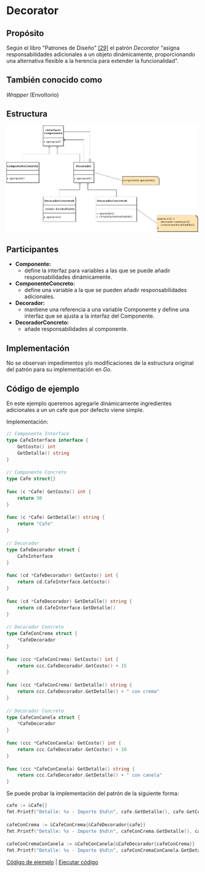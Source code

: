 # Decorator

## Propósito

Según el libro "Patrones de Diseño" [\[29\]](../../../recursos.md) el patrón _Decorator_ "asigna responsabilidades adicionales a un objeto dinámicamente, proporcionando una alternativa flexible a la herencia para extender la funcionalidad".

## También conocido como

_Wrapper_ \(Envoltorio\)

## Estructura

![](../../../.gitbook/assets/decorator.png)

## Participantes

* **Componente:**
  * define la interfaz para variables a las que se puede añadir responsabilidades dinámicamente.
* **ComponenteConcreto:**
  * define una variable a la que se pueden añadir responsabilidades adicionales.
* **Decorador:**
  * mantiene una referencia a una variable Componente y define una interfaz que se ajusta a la interfaz del Componente.
* **DecoradorConcreto:**
  * añade responsabilidades al componente.

## Implementación

No se observan impedimentos y/o modificaciones de la estructura original del patrón para su implementación en _Go_.

## Código de ejemplo

En este ejemplo queremos agregarle dinámicamente ingredientes adicionales a un un cafe que por defecto viene simple.

Implementación:

```go
// Componente Interface
type CafeInterface interface {
    GetCosto() int
    GetDetalle() string
}

// Componente Concreto
type Cafe struct{}

func (c *Cafe) GetCosto() int {
    return 30
}

func (c *Cafe) GetDetalle() string {
    return "Cafe"
}

// Decorador
type CafeDecorador struct {
    CafeInterface
}

func (cd *CafeDecorador) GetCosto() int {
    return cd.CafeInterface.GetCosto()
}

func (cd *CafeDecorador) GetDetalle() string {
    return cd.CafeInterface.GetDetalle()
}

// Decorador Concreto
type CafeConCrema struct {
    *CafeDecorador
}

func (ccc *CafeConCrema) GetCosto() int {
    return ccc.CafeDecorador.GetCosto() + 15
}

func (ccc *CafeConCrema) GetDetalle() string {
    return ccc.CafeDecorador.GetDetalle() + " con crema"
}

// Decorador Concreto
type CafeConCanela struct {
    *CafeDecorador
}

func (ccc *CafeConCanela) GetCosto() int {
    return ccc.CafeDecorador.GetCosto() + 10
}

func (ccc *CafeConCanela) GetDetalle() string {
    return ccc.CafeDecorador.GetDetalle() + " con canela"
}
```

Se puede probar la implementación del patrón de la siguiente forma:

```go
cafe := &Cafe{}
fmt.Printf("Detalle: %s - Importe $%d\n", cafe.GetDetalle(), cafe.GetCosto())

cafeConCrema := &CafeConCrema{&CafeDecorador{cafe}}
fmt.Printf("Detalle: %s - Importe $%d\n", cafeConCrema.GetDetalle(), cafeConCrema.GetCosto())

cafeConCremaConCanela := &CafeConCanela{&CafeDecorador{cafeConCrema}}
fmt.Printf("Detalle: %s - Importe $%d\n", cafeConCremaConCanela.GetDetalle(), cafeConCremaConCanela.GetCosto())
```

[Código de ejemplo](https://github.com/danielspk/designpatternsingo/tree/master/patrones/estructurales/decorator) \| [Ejecutar código](https://play.golang.org/p/62xDpf7XUv_m)

